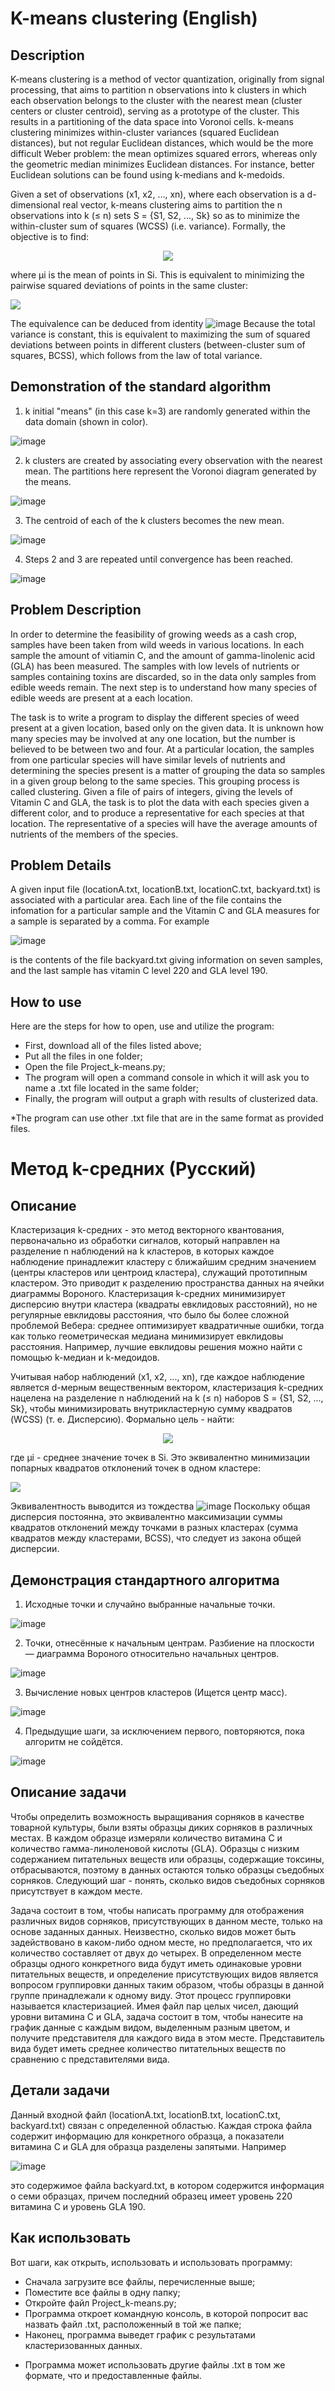 # K-means clustering (English)

## Description

K-means clustering is a method of vector quantization, originally from signal processing, that aims to partition n observations into k clusters in which each observation belongs to the cluster with the nearest mean (cluster centers or cluster centroid), serving as a prototype of the cluster. This results in a partitioning of the data space into Voronoi cells. k-means clustering minimizes within-cluster variances (squared Euclidean distances), but not regular Euclidean distances, which would be the more difficult Weber problem: the mean optimizes squared errors, whereas only the geometric median minimizes Euclidean distances. For instance, better Euclidean solutions can be found using k-medians and k-medoids.

Given a set of observations (x1, x2, ..., xn), where each observation is a d-dimensional real vector, k-means clustering aims to partition the n observations into k (≤ n) sets S = {S1, S2, ..., Sk} so as to minimize the within-cluster sum of squares (WCSS) (i.e. variance). Formally, the objective is to find:     

<p align="center">
  <img src="https://user-images.githubusercontent.com/86201781/125795860-980f8c22-4fb9-4724-b292-20dee2ed2200.png">
</p>

where μi is the mean of points in Si. This is equivalent to minimizing the pairwise squared deviations of points in the same cluster:


<img src = "https://user-images.githubusercontent.com/86201781/125796322-5150670a-90f0-41f1-a3a2-b1755b224b96.png">



The equivalence can be deduced from identity     ![image](https://user-images.githubusercontent.com/86201781/125796366-f9a360b8-2e66-466d-bf11-bd9fabd4f71b.png)     Because the total variance is constant, this is equivalent to maximizing the sum of squared deviations between points in different clusters (between-cluster sum of squares, BCSS), which follows from the law of total variance.

## Demonstration of the standard algorithm
1. k initial "means" (in this case k=3) are randomly generated within the data domain (shown in color).

![image](https://user-images.githubusercontent.com/86201781/125801421-a4b2c12e-3928-41d0-ac8e-a1cac84c38f2.png)

2. k clusters are created by associating every observation with the nearest mean. The partitions here represent the Voronoi diagram generated by the means.

![image](https://user-images.githubusercontent.com/86201781/125801624-1ce03d9f-e55e-4396-9568-57f120369fd1.png)

3. The centroid of each of the k clusters becomes the new mean.

![image](https://user-images.githubusercontent.com/86201781/125801948-1ee19df0-b7d0-4571-b005-51dbe88bc9f0.png)

4. Steps 2 and 3 are repeated until convergence has been reached.

![image](https://user-images.githubusercontent.com/86201781/125801974-db15f177-6749-4d34-9e72-aca049fa76d4.png)

## Problem Description

In order to determine the feasibility of growing weeds as a cash crop, samples have been
taken from wild weeds in various locations. In each sample the amount of vitiamin C, and the amount
of gamma-linolenic acid (GLA) has been measured. The samples with low levels of nutrients or samples
containing toxins are discarded, so in the data only samples from edible weeds remain. The next step is to
understand how many species of edible weeds are present at a each location.

The task  is to write a program to display the different species of weed present at a
given location, based only on the given data. It is unknown how many species may be involved at any one
location, but the number is believed to be between two and four. At a particular location, the samples from
one particular species will have similar levels of nutrients and determining the species present is a matter
of grouping the data so samples in a given group belong to the same species. This grouping process is
called clustering. Given a file of pairs of integers, giving the levels of Vitamin C and GLA, the task is to
plot the data with each species given a different color, and to produce a representative for each species at
that location. The representative of a species will have the average amounts of nutrients of the members
of the species.

## Problem Details

A given input file (locationA.txt, locationB.txt, locationC.txt, backyard.txt) is associated with a particular area. Each line of the file contains the infomation for a particular sample and the Vitamin C and GLA measures for a sample is separated by a comma. For example

![image](https://user-images.githubusercontent.com/86201781/125835746-2666ac69-9b30-4650-b2d6-58a5c2a41748.png)

is the contents of the file backyard.txt giving information on seven samples, and the last sample has
vitamin C level 220 and GLA level 190.

## How to use

Here are the steps for how to open, use and utilize the program:
- First, download all of the files listed above;
- Put all the files in one folder;
- Open the file Project_k-means.py;
- The program will open a command console in which it will ask you to name a .txt file located in the same folder;
- Finally, the program will output a graph with results of clusterized data.


*The program can use other .txt file that are in the same format as provided files.



# Метод k-средних (Русский)

## Описание

Кластеризация k-средних - это метод векторного квантования, первоначально из обработки сигналов, который направлен на разделение n наблюдений на k кластеров, в которых каждое наблюдение принадлежит кластеру с ближайшим средним значением (центры кластеров или центроид кластера), служащий прототипным кластером. Это приводит к разделению пространства данных на ячейки диаграммы Вороного. Кластеризация k-средних минимизирует дисперсию внутри кластера (квадраты евклидовых расстояний), но не регулярные евклидовы расстояния, что было бы более сложной проблемой Вебера: среднее оптимизирует квадратичные ошибки, тогда как только геометрическая медиана минимизирует евклидовы расстояния. Например, лучшие евклидовы решения можно найти с помощью k-медиан и k-медоидов.

Учитывая набор наблюдений (x1, x2, ..., xn), где каждое наблюдение является d-мерным вещественным вектором, кластеризация k-средних нацелена на разделение n наблюдений на k (≤ n) наборов S = {S1, S2, ..., Sk}, чтобы минимизировать внутрикластерную сумму квадратов (WCSS) (т. е. Дисперсию). Формально цель - найти:

<p align="center">
  <img src="https://user-images.githubusercontent.com/86201781/125795860-980f8c22-4fb9-4724-b292-20dee2ed2200.png">
</p>

где μi - среднее значение точек в Si. Это эквивалентно минимизации попарных квадратов отклонений точек в одном кластере:

<img src = "https://user-images.githubusercontent.com/86201781/125796322-5150670a-90f0-41f1-a3a2-b1755b224b96.png">

Эквивалентность выводится из тождества  ![image](https://user-images.githubusercontent.com/86201781/125796366-f9a360b8-2e66-466d-bf11-bd9fabd4f71b.png)  Поскольку общая дисперсия постоянна, это эквивалентно максимизации суммы квадратов отклонений между точками в разных кластерах (сумма квадратов между кластерами, BCSS), что следует из закона общей дисперсии.

## Демонстрация стандартного алгоритма
1. Исходные точки и случайно выбранные начальные точки.

![image](https://user-images.githubusercontent.com/86201781/125801421-a4b2c12e-3928-41d0-ac8e-a1cac84c38f2.png)

2. Точки, отнесённые к начальным центрам. Разбиение на плоскости — диаграмма Вороного относительно начальных центров.

![image](https://user-images.githubusercontent.com/86201781/125801624-1ce03d9f-e55e-4396-9568-57f120369fd1.png)

3. Вычисление новых центров кластеров (Ищется центр масс).

![image](https://user-images.githubusercontent.com/86201781/125801948-1ee19df0-b7d0-4571-b005-51dbe88bc9f0.png)

4. Предыдущие шаги, за исключением первого, повторяются, пока алгоритм не сойдётся.

![image](https://user-images.githubusercontent.com/86201781/125801974-db15f177-6749-4d34-9e72-aca049fa76d4.png)

## Описание задачи

Чтобы определить возможность выращивания сорняков в качестве товарной культуры, были взяты образцы диких сорняков в различных местах. В каждом образце измеряли количество витамина С и количество гамма-линоленовой кислоты (GLA). Образцы с низким содержанием питательных веществ или образцы, содержащие токсины, отбрасываются, поэтому в данных остаются только образцы съедобных сорняков. Следующий шаг - понять, сколько видов съедобных сорняков присутствует в каждом месте.

Задача состоит в том, чтобы написать программу для отображения различных видов сорняков, присутствующих в данном месте, только на основе заданных данных. Неизвестно, сколько видов может быть задействовано в каком-либо одном месте, но предполагается, что их количество составляет от двух до четырех. В определенном месте образцы одного конкретного вида будут иметь одинаковые уровни питательных веществ, и определение присутствующих видов является вопросом
группировки данных таким образом, чтобы образцы в данной группе принадлежали к одному виду. Этот процесс группировки называется кластеризацией. Имея файл пар целых чисел, дающий уровни витамина C и GLA, задача состоит в том, чтобы
нанесите на график данные с каждым видом, выделенным разным цветом, и получите представителя для каждого вида в этом месте. Представитель вида будет иметь среднее количество питательных веществ по сравнению с представителями вида.

## Детали задачи

Данный входной файл (locationA.txt, locationB.txt, locationC.txt, backyard.txt) связан с определенной областью. Каждая строка файла содержит информацию для конкретного образца, а показатели витамина C и GLA для образца разделены запятыми. Например

![image](https://user-images.githubusercontent.com/86201781/125835746-2666ac69-9b30-4650-b2d6-58a5c2a41748.png)

это содержимое файла backyard.txt, в котором содержится информация о семи образцах, причем последний образец имеет уровень 220 витамина C и уровень GLA 190.

## Как использовать

Вот шаги, как открыть, использовать и использовать программу:
- Сначала загрузите все файлы, перечисленные выше;
- Поместите все файлы в одну папку;
- Откройте файл Project_k-means.py;
- Программа откроет командную консоль, в которой попросит вас назвать файл .txt, расположенный в той же папке;
- Наконец, программа выведет график с результатами кластеризованных данных.

* Программа может использовать другие файлы .txt в том же формате, что и предоставленные файлы.
